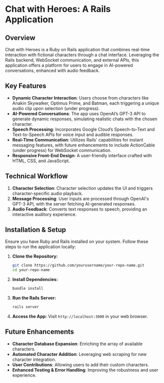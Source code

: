 # Chat with Heroes: A Rails Application

## Overview

Chat with Heroes is a Ruby on Rails application that combines real-time interaction with fictional characters through a chat interface. Leveraging the Rails backend, WebSocket communication, and external APIs, this application offers a platform for users to engage in AI-powered conversations, enhanced with audio feedback.

## Key Features

- **Dynamic Character Interaction**: Users choose from characters like Anakin Skywalker, Optimus Prime, and Batman, each triggering a unique audio clip upon selection (under progress).
- **AI-Powered Conversations**: The app uses OpenAI’s GPT-3 API to generate dynamic responses, simulating realistic chats with the chosen character.
- **Speech Processing**: Incorporates Google Cloud’s Speech-to-Text and Text-to-Speech APIs for voice input and audible responses.
- **Real-Time Communication**: Utilizes Rails' capabilities for instant messaging features, with future enhancements to include ActionCable (under progress) for WebSocket communication.
- **Responsive Front-End Design**: A user-friendly interface crafted with HTML, CSS, and JavaScript.

## Technical Workflow

1. **Character Selection**: Character selection updates the UI and triggers character-specific audio playback.
2. **Message Processing**: User inputs are processed through OpenAI's GPT-3 API, with the server fetching AI-generated responses.
3. **Audio Feedback**: Converts text responses to speech, providing an interactive auditory experience.

## Installation & Setup

Ensure you have Ruby and Rails installed on your system. Follow these steps to run the application locally:

1. **Clone the Repository:**
   ```bash
   git clone https://github.com/yourusername/your-repo-name.git
   cd your-repo-name
   ```

2. **Install Dependencies:**
   ```bash
   bundle install
   ```
   
3. **Run the Rails Server:**
   ```bash
   rails server
   ```

5. **Access the App:**
   Visit `http://localhost:3000` in your web browser.

## Future Enhancements

- **Character Database Expansion**: Enriching the array of available characters.
- **Automated Character Addition**: Leveraging web scraping for new character integration.
- **User Contributions**: Allowing users to add their custom characters.
- **Enhanced Testing & Error Handling**: Improving the robustness and user experience.
